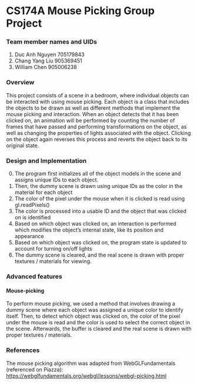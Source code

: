 # CS174A Mouse Picking Group Project

### Team member names and UIDs
1. Duc Anh Nguyen	705179843
2. Chang Yang Liu	905369451
3. William Chen	905006238

### Overview
This project consists of a scene in a bedroom, where individual objects can be interacted with using mouse picking. Each object is a class that includes the objects to be drawn as well as different methods that implement the mouse picking and interaction. When an object detects that it has been clicked on, an animation will be performed by counting the number of frames that have passed and performing transformations on the object, as well as changing the properties of lights associated with the object. Clicking on the object again reverses this process and reverts the object back to its original state.

### Design and Implementation
0. The program first initializes all of the object models in the scene and assigns unique IDs to each object.
1. Then, the dummy scene is drawn using unique IDs as the color in the material for each object
2. The color of the pixel under the mouse when it is clicked is read using gl.readPixels()
3. The color is processed into a usable ID and the object that was clicked on is identified
4. Based on which object was clicked on, an interaction is performed which modifies the object’s internal state, like its position and appearance
5. Based on which object was clicked on, the program state is updated to account for turning on/off lights
6. The dummy scene is cleared, and the real scene is drawn with proper textures / materials for viewing.

### Advanced features
#### Mouse-picking
To perform mouse picking, we used a method that involves drawing a dummy scene where each object was assigned a unique color to identify itself. Then, to detect which object was clicked on, the color of the pixel under the mouse is read and the color is used to select the correct object in the scene. Afterwards, the buffer is cleared and the real scene is drawn with proper textures / materials.

### References
The mouse picking algorithm was adapted from WebGLFundamentals (referenced on Piazza):
https://webglfundamentals.org/webgl/lessons/webgl-picking.html

